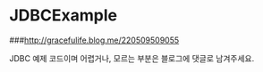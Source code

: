 # JDBCExample
###http://gracefulife.blog.me/220509509055

JDBC 예제 코드이며 어렵거나, 모르는 부분은 블로그에 댓글로 남겨주세요.
